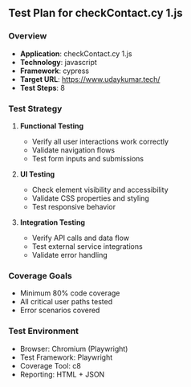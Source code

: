 ## Test Plan for checkContact.cy 1.js

### Overview
- **Application**: checkContact.cy 1.js
- **Technology**: javascript
- **Framework**: cypress
- **Target URL**: https://www.udaykumar.tech/
- **Test Steps**: 8

### Test Strategy
1. **Functional Testing**
   - Verify all user interactions work correctly
   - Validate navigation flows
   - Test form inputs and submissions

2. **UI Testing**
   - Check element visibility and accessibility
   - Validate CSS properties and styling
   - Test responsive behavior

3. **Integration Testing**
   - Verify API calls and data flow
   - Test external service integrations
   - Validate error handling

### Coverage Goals
- Minimum 80% code coverage
- All critical user paths tested
- Error scenarios covered

### Test Environment
- Browser: Chromium (Playwright)
- Test Framework: Playwright
- Coverage Tool: c8
- Reporting: HTML + JSON